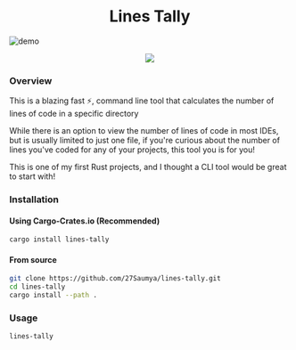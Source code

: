 <h1 align="center">Lines Tally</h1>

![demo](https://i.imgur.com/MzMLCXi.png)

<p align="center">
<link href=https://crates.io/crates/lines-tally">
<img src="https://img.shields.io/crates/d/lines-tally?color=C04000" />
</link>
</p>

### Overview

This is a blazing fast ⚡, command line tool that calculates the number of lines of code in a specific directory

While there is an option to view the number of lines of code in most IDEs, but is usually limited to just one file, if you're curious about the number of lines you've coded for any of your projects, this tool you is for you!

This is one of my first Rust projects, and I thought a CLI tool would be great to start with!

### Installation

#### Using Cargo-Crates.io (Recommended)

```bash
cargo install lines-tally
```

#### From source

```bash
git clone https://github.com/27Saumya/lines-tally.git
cd lines-tally
cargo install --path .
```

### Usage

```bash
lines-tally
```
